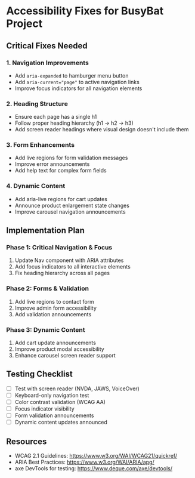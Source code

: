 # Accessibility Fixes for BusyBat Project

## Critical Fixes Needed

### 1. Navigation Improvements

- Add `aria-expanded` to hamburger menu button
- Add `aria-current="page"` to active navigation links
- Improve focus indicators for all navigation elements

### 2. Heading Structure

- Ensure each page has a single h1
- Follow proper heading hierarchy (h1 → h2 → h3)
- Add screen reader headings where visual design doesn't include them

### 3. Form Enhancements

- Add live regions for form validation messages
- Improve error announcements
- Add help text for complex form fields

### 4. Dynamic Content

- Add aria-live regions for cart updates
- Announce product enlargement state changes
- Improve carousel navigation announcements

## Implementation Plan

### Phase 1: Critical Navigation & Focus

1. Update Nav component with ARIA attributes
2. Add focus indicators to all interactive elements
3. Fix heading hierarchy across all pages

### Phase 2: Forms & Validation

1. Add live regions to contact form
2. Improve admin form accessibility
3. Add validation announcements

### Phase 3: Dynamic Content

1. Add cart update announcements
2. Improve product modal accessibility
3. Enhance carousel screen reader support

## Testing Checklist

- [ ] Test with screen reader (NVDA, JAWS, VoiceOver)
- [ ] Keyboard-only navigation test
- [ ] Color contrast validation (WCAG AA)
- [ ] Focus indicator visibility
- [ ] Form validation announcements
- [ ] Dynamic content updates announced

## Resources

- WCAG 2.1 Guidelines: https://www.w3.org/WAI/WCAG21/quickref/
- ARIA Best Practices: https://www.w3.org/WAI/ARIA/apg/
- axe DevTools for testing: https://www.deque.com/axe/devtools/
